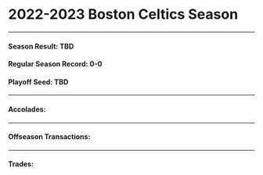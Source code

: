 # 2022-2023 Boston Celtics Season
----------------------------------
#### Season Result: TBD
#### Regular Season Record: 0-0
#### Playoff Seed: TBD
----------------------------------
#### Accolades:
----------------------------------
#### Offseason Transactions:
----------------------------------
#### Trades:
